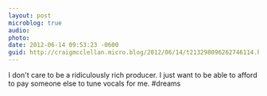 ```yaml
---
layout: post
microblog: true
audio: 
photo: 
date: 2012-06-14 09:53:23 -0600
guid: http://craigmcclellan.micro.blog/2012/06/14/t213298096262746114.html
---
```

I don't care to be a ridiculously rich producer. I just want to be able to afford to pay someone else to tune vocals for me. #dreams
